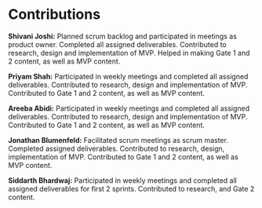 <h1>Contributions</h1>
  
<b>Shivani Joshi:</b> Planned scrum backlog and participated in meetings as product owner.  Completed all assigned deliverables.  Contributed to research, design and implementation of MVP. Helped in making Gate 1 and 2 content, as well as MVP content.  

<b>Priyam Shah:</b> Participated in weekly meetings and completed all assigned deliverables.  Contributed to research, design and implementation of MVP.  Contributed to Gate 1 and 2 content, as well as MVP content.  

<b>Areeba Abidi:</b>  Participated in weekly meetings and completed all assigned deliverables.  Contributed to research, design and implementation  of MVP.  Contributed to Gate 1 and 2 content, as well as MVP content.  

<b> Jonathan Blumenfeld:</b> Facilitated scrum meetings as scrum master. Completed assigned deliverables.  Contributed to research, design, implementation of MVP.   Contributed to Gate 1 and 2 content, as well as MVP content.  

<b>Siddarth Bhardwaj:</b>  Participated in weekly meetings and completed all assigned deliverables for first 2 sprints.  Contributed to research, and Gate 2 content.
